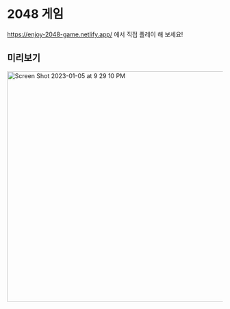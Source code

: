 # 2048 게임

https://enjoy-2048-game.netlify.app/ 에서 직접 플레이 해 보세요!

## 미리보기

<img width="538" alt="Screen Shot 2023-01-05 at 9 29 10 PM" src="https://user-images.githubusercontent.com/29790944/210780481-82042d61-7dfc-46fd-b78f-07e722cb949e.png">
